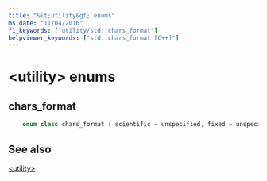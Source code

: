 ```yaml
---
title: "&lt;utility&gt; enums"
ms.date: "11/04/2016"
f1_keywords: ["utility/std::chars_format"]
helpviewer_keywords: ["std::chars_format [C++]"]
---
```

# &lt;utility&gt; enums

## <a name="chars_format"></a> chars_format

```cpp
    enum class chars_format { scientific = unspecified, fixed = unspecified, hex = unspecified, general = fixed | scientific };
```

## See also

[\<utility>](../standard-library/utility.md)<br/>
